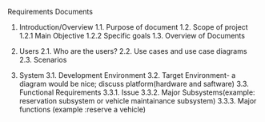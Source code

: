 Requirements Documents

1. Introduction/Overview
  1.1. Purpose of document
  1.2. Scope of project
    1.2.1 Main Objective
    1.2.2 Specific goals
  1.3. Overview of Documents 
  
2. Users
  2.1. Who are the users?
  2.2. Use cases and use case diagrams
  2.3. Scenarios
  
3. System
  3.1. Development Environment 
  3.2. Target Environment- a diagram would be nice; discuss platform(hardware and saftware)
  3.3. Functional Requirements
    3.3.1. Issue 
    3.3.2. Major Subsystems(example: reservation subsystem or vehicle maintainance subsystem)
    3.3.3. Major functions (example :reserve a vehicle)
    
